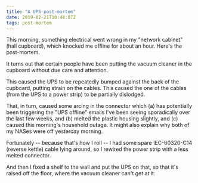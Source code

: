 ```yaml
---
title: "A UPS post-mortem"
date: 2019-02-21T10:48:07Z
tags: post-mortem
---
```


This morning, something electrical went wrong in my "network cabinet" (hall
cupboard), which knocked me offline for about an hour. Here's the post-mortem.

It turns out that certain people have been putting the vacuum cleaner in the
cupboard without due care and attention.

This caused the UPS to be repeatedly bumped against the back of the cupboard,
putting strain on the cables. This caused the one of the cables (from the UPS
to a power strip) to be partially dislodged.

That, in turn, caused some arcing in the connector which (a) has potentially
been triggering the "UPS offline" emails I've been seeing sporadically over the
last few weeks, and (b) melted the plastic housing slightly, and (c) caused
this morning's household outage. It might also explain why both of my NASes
were off yesterday morning.

Fortunately -- because that's how I roll -- I had some spare IEC-60320-C14
(reverse kettle) cable lying around, so I rewired the power strip with a less
melted connector.

And then I fixed a shelf to the wall and put the UPS on that, so that it's raised
off the floor, where the vacuum cleaner can't get at it.

